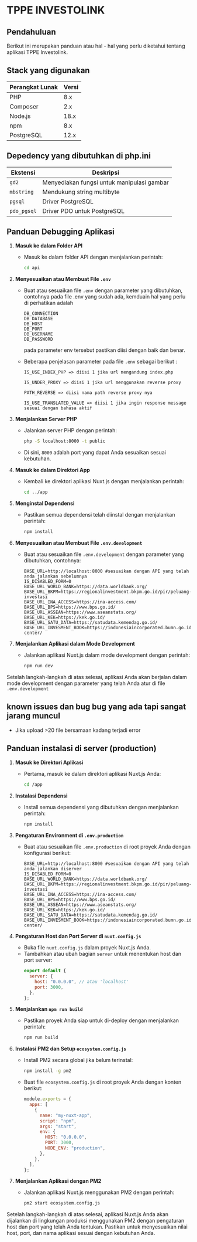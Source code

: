# TPPE INVESTOLINK

## Pendahuluan

Berikut ini merupakan panduan atau hal - hal yang perlu diketahui tentang aplikasi TPPE Investolink.

## Stack yang digunakan

| Perangkat Lunak | Versi |
| --------------- | ----- |
| PHP             | 8.x   |
| Composer        | 2.x   |
| Node.js         | 18.x  |
| npm             | 8.x   |
| PostgreSQL      | 12.x  |

## Depedency yang dibutuhkan di php.ini

| Ekstensi    | Deskripsi                                  |
| ----------- | ------------------------------------------ |
| `gd2`       | Menyediakan fungsi untuk manipulasi gambar |
| `mbstring`  | Mendukung string multibyte                 |
| `pgsql`     | Driver PostgreSQL                          |
| `pdo_pgsql` | Driver PDO untuk PostgreSQL                |

## Panduan Debugging Aplikasi

1. **Masuk ke dalam Folder API**

   - Masuk ke dalam folder API dengan menjalankan perintah:

     ```sh
     cd api
     ```

2. **Menyesuaikan atau Membuat File `.env`**

   - Buat atau sesuaikan file `.env` dengan parameter yang dibutuhkan, contohnya pada file .env yang sudah ada, kemduain hal yang perlu di perhatikan adalah

     ```
     DB_CONNECTION
     DB_DATABASE
     DB_HOST
     DB_PORT
     DB_USERNAME
     DB_PASSWORD
     ```

     pada parameter env tersebut pastikan diisi dengan baik dan benar.

   - Beberapa penjelasan parameter pada file `.env` sebagai berikut :

     ```
     IS_USE_INDEX_PHP => diisi 1 jika url mengandung index.php

     IS_UNDER_PROXY => diisi 1 jika url menggunakan reverse proxy

     PATH_REVERSE => diisi nama path reverse proxy nya

     IS_USE_TRANSLATED_VALUE => diisi 1 jika ingin response message sesuai dengan bahasa aktif
     ```

3. **Menjalankan Server PHP**

   - Jalankan server PHP dengan perintah:
     ```sh
     php -S localhost:8000 -t public
     ```
   - Di sini, `8000` adalah port yang dapat Anda sesuaikan sesuai kebutuhan.

4. **Masuk ke dalam Direktori App**

   - Kembali ke direktori aplikasi Nuxt.js dengan menjalankan perintah:
     ```sh
     cd ../app
     ```

5. **Menginstal Dependensi**

   - Pastikan semua dependensi telah diinstal dengan menjalankan perintah:
     ```sh
     npm install
     ```

6. **Menyesuaikan atau Membuat File `.env.development`**

   - Buat atau sesuaikan file `.env.development` dengan parameter yang dibutuhkan, contohnya:
     ```
     BASE_URL=http://localhost:8000 #sesuaikan dengan API yang telah anda jalankan sebelumnya
     IS_DISABLED_FORM=0
     BASE_URL_WORLD_BANK=https://data.worldbank.org/
     BASE_URL_BKPM=https://regionalinvestment.bkpm.go.id/pir/peluang-investasi
     BASE_URL_INA_ACCESS=https://ina-access.com/
     BASE_URL_BPS=https://www.bps.go.id/
     BASE_URL_ASSEAN=https://www.aseanstats.org/
     BASE_URL_KEK=https://kek.go.id/
     BASE_URL_SATU_DATA=https://satudata.kemendag.go.id/
     BASE_URL_INVESMENT_BOOK=https://indonesiaincorporated.bumn.go.id/investment-center/
     ```

7. **Menjalankan Aplikasi dalam Mode Development**
   - Jalankan aplikasi Nuxt.js dalam mode development dengan perintah:
     ```sh
     npm run dev
     ```

Setelah langkah-langkah di atas selesai, aplikasi Anda akan berjalan dalam mode development dengan parameter yang telah Anda atur di file `.env.development`

## known issues dan bug bug yang ada tapi sangat jarang muncul

- Jika upload >20 file bersamaan kadang terjadi error

## Panduan instalasi di server (production)

1. **Masuk ke Direktori Aplikasi**

   - Pertama, masuk ke dalam direktori aplikasi Nuxt.js Anda:
     ```sh
     cd /app
     ```

2. **Instalasi Dependensi**

   - Install semua dependensi yang dibutuhkan dengan menjalankan perintah:
     ```sh
     npm install
     ```

3. **Pengaturan Environment di `.env.production`**

   - Buat atau sesuaikan file `.env.production` di root proyek Anda dengan konfigurasi berikut:
     ```plaintext
     BASE_URL=http://localhost:8000 #sesuaikan dengan API yang telah anda jalankan diserver
     IS_DISABLED_FORM=0
     BASE_URL_WORLD_BANK=https://data.worldbank.org/
     BASE_URL_BKPM=https://regionalinvestment.bkpm.go.id/pir/peluang-investasi
     BASE_URL_INA_ACCESS=https://ina-access.com/
     BASE_URL_BPS=https://www.bps.go.id/
     BASE_URL_ASSEAN=https://www.aseanstats.org/
     BASE_URL_KEK=https://kek.go.id/
     BASE_URL_SATU_DATA=https://satudata.kemendag.go.id/
     BASE_URL_INVESMENT_BOOK=https://indonesiaincorporated.bumn.go.id/investment-center/
     ```

4. **Pengaturan Host dan Port Server di `nuxt.config.js`**

   - Buka file `nuxt.config.js` dalam proyek Nuxt.js Anda.
   - Tambahkan atau ubah bagian `server` untuk menentukan host dan port server:
     ```javascript
     export default {
       server: {
         host: "0.0.0.0", // atau 'localhost'
         port: 3000,
       },
     };
     ```

5. **Menjalankan `npm run build`**

   - Pastikan proyek Anda siap untuk di-deploy dengan menjalankan perintah:
     ```sh
     npm run build
     ```

6. **Instalasi PM2 dan Setup `ecosystem.config.js`**

   - Install PM2 secara global jika belum terinstal:
     ```sh
     npm install -g pm2
     ```
   - Buat file `ecosystem.config.js` di root proyek Anda dengan konten berikut:
     ```javascript
     module.exports = {
       apps: [
         {
           name: "my-nuxt-app",
           script: "npm",
           args: "start",
           env: {
             HOST: "0.0.0.0",
             PORT: 3000,
             NODE_ENV: "production",
           },
         },
       ],
     };
     ```

7. **Menjalankan Aplikasi dengan PM2**
   - Jalankan aplikasi Nuxt.js menggunakan PM2 dengan perintah:
     ```sh
     pm2 start ecosystem.config.js
     ```

Setelah langkah-langkah di atas selesai, aplikasi Nuxt.js Anda akan dijalankan di lingkungan produksi menggunakan PM2 dengan pengaturan host dan port yang telah Anda tentukan. Pastikan untuk menyesuaikan nilai host, port, dan nama aplikasi sesuai dengan kebutuhan Anda.
